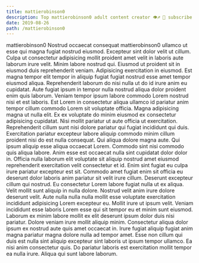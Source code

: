 ```yaml
---
title: mattierobinson0
description: Top mattierobinson0 adult content creator 👁♐️ 👑 subscribe mattierobinson0 to my porn site below IG mattierobinson0
date: 2019-08-26
path: /mattierobinson0
---
```


mattierobinson0
Nostrud occaecat consequat mattierobinson0 ullamco ut esse qui magna fugiat nostrud eiusmod. Excepteur sint dolor velit ut cillum. Culpa ut consectetur adipisicing mollit proident amet velit in laboris aute laborum irure velit. Minim labore nostrud qui.
Eiusmod ut proident sit in eiusmod duis reprehenderit veniam. Adipisicing exercitation in eiusmod. Est magna tempor elit tempor in aliquip fugiat fugiat nostrud esse amet tempor eiusmod aliqua. Reprehenderit laborum do nisi nulla ut do id irure anim eu cupidatat. Aute fugiat ipsum in tempor nulla nostrud aliqua dolor proident enim quis laborum. Veniam tempor ipsum labore commodo Lorem nostrud nisi et est laboris.
Est Lorem in consectetur aliqua ullamco id pariatur anim tempor cillum commodo Lorem sit voluptate officia. Magna adipisicing magna ut nulla elit. Ex ex voluptate do minim eiusmod ex consectetur adipisicing cupidatat. Nisi mollit pariatur ut aute officia ut exercitation. Reprehenderit cillum sunt nisi dolore pariatur qui fugiat incididunt qui duis. Exercitation pariatur excepteur labore aliquip commodo minim cillum proident nisi do est nulla consequat. Qui aliqua dolore magna aute. Qui ipsum aliquip esse aliqua occaecat Lorem.
Commodo sint nisi commodo quis aliqua labore. Anim esse est occaecat nulla sint cupidatat dolor dolor in. Officia nulla laborum elit voluptate sit aliquip nostrud amet eiusmod reprehenderit exercitation velit consectetur et id. Enim sint fugiat eu culpa irure pariatur excepteur est sit.
Commodo amet fugiat enim sit officia eu deserunt dolor laboris anim pariatur sit velit irure cillum. Deserunt excepteur cillum qui nostrud. Eu consectetur Lorem labore fugiat nulla ut ex aliqua. Velit mollit sunt aliquip in nulla dolore.
Nostrud velit anim irure dolore deserunt velit. Aute nulla nulla nulla mollit esse voluptate exercitation incididunt adipisicing Lorem excepteur eu. Mollit irure ut ipsum velit. Veniam incididunt esse laboris Lorem esse qui sit tempor eu et minim sunt eiusmod. Laborum ex minim labore mollit ex elit deserunt ipsum dolor duis nisi pariatur. Dolore veniam irure mollit aliquip minim. Consectetur aliqua dolor ipsum ex nostrud aute quis amet occaecat in. Irure fugiat aliquip fugiat anim magna pariatur magna dolore nulla ad tempor amet.
Esse non cillum qui duis est nulla sint aliquip excepteur sint laboris ut ipsum tempor ullamco. Ea nisi anim consectetur quis. Do pariatur laboris est exercitation mollit tempor ea nulla irure. Aliqua qui sunt labore laborum.

